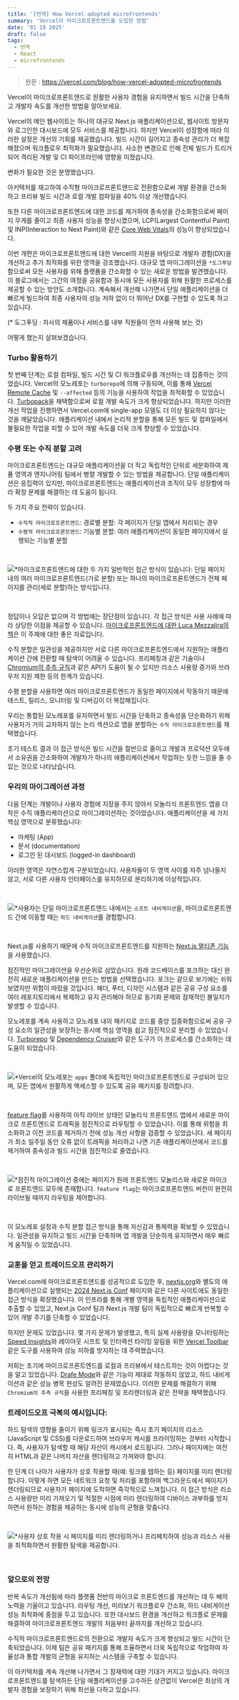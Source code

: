 ```yaml
---
title: '[번역] How Vercel adopted microfrontends'
summary: 'Vercel이 마이크로프론트엔드를 도입한 방법'
date: '01 18 2025'
draft: false
tags:
  - 번역
  - React
  - microfrontends
---
```


> 원문 : https://vercel.com/blog/how-vercel-adopted-microfrontends

Vercel이 마이크로프론트엔드로 원활한 사용자 경험을 유지하면서 빌드 시간을 단축하고 개발자 속도를 개선한 방법을 알아보세요.

Vercel의 메인 웹사이트는 하나의 대규모 Next.js 애플리케이션으로, 웹사이트 방문자와 로그인한 대시보드에 모두 서비스를 제공합니다. 하지만 Vercel이 성장함에 따라 이러한 설정은 개선의 기회를 제공했습니다. 빌드 시간이 길어지고 종속성 관리가 더 복잡해졌으며 워크플로우 최적화가 필요했습니다. 사소한 변경으로 인해 전체 빌드가 트리거되어 격리된 개발 및 CI 파이프라인에 영향을 미쳤습니다.

변화가 필요한 것은 분명했습니다.

아키텍처를 재고하여 수직형 마이크로프론트엔드로 전환함으로써 개발 환경을 간소화하고 프리뷰 빌드 시간과 로컬 개발 컴파일을 40% 이상 개선했습니다. 

또한 다른 마이크로프론트엔드에 대한 코드를 제거하여 종속성을 간소화함으로써 페이지 무게를 줄이고 최종 사용자 성능을 향상시켰으며, LCP(Largest Contentful Paint) 및 INP(Interaction to Next Paint)와 같은 [Core Web Vitals](https://vercel.com/blog/how-core-web-vitals-affect-seo)의 성능이 향상되었습니다.

이번 개편은 마이크로프론트엔드에 대한 Vercel의 지원을 바탕으로 개발자 경험(DX)을 개선하고 추가 최적화를 위한 영역을 강조했습니다. 대규모 앱 마이그레이션을 `*도그푸딩`함으로써 모든 사용자를 위해 플랫폼을 간소화할 수 있는 새로운 방법을 발견했습니다. 이 블로그에서는 그간의 여정을 공유함과 동시에 모든 사용자를 위해 원활한 프로세스를 제공할 수 있는 방안도 소개합니다. 계속해서 개선해 나가면서 단일 애플리케이션을 더 빠르게 빌드하여 최종 사용자의 성능 저하 없이 더 뛰어난 DX를 구현할 수 있도록 하고 있습니다.

(* 도그푸딩 : 자사의 제품이나 서비스를 내부 직원들이 먼저 사용해 보는 것)

어떻게 했는지 살펴보겠습니다.

### Turbo 활용하기

첫 번째 단계는 로컬 컴파일, 빌드 시간 및 CI 워크플로우를 개선하는 데 집중하는 것이었습니다. Vercel의 모노레포는 `turborepo`에 의해 구동되며, 이를 통해 [Vercel Remote Cache](https://vercel.com/docs/monorepos/remote-caching#vercel-remote-cache) 및 `--affected` 등의 기능을 사용하여 작업을 최적화할 수 있었습니다. [Turbopack](https://turbo.build/pack/docs)을 채택함으로써 로컬 개발 속도가 크게 향상되었습니다. 하지만 이러한 개선 작업을 진행하면서 Vercel.com에 single-app 모델도 더 이상 필요하지 않다는 것을 깨달았습니다. 애플리케이션 내에서 논리적 분할을 통해 모든 빌드 및 컴파일에서 불필요한 작업을 피할 수 있어 개발 속도를 더욱 크게 향상할 수 있었습니다.

### 수평 또는 수직 분할 고려

마이크로프론트엔드는 대규모 애플리케이션을 더 작고 독립적인 단위로 세분화하여 제품 영역과 엔지니어링 팀에서 병렬 개발할 수 있는 방법을 제공합니다. 단일 애플리케이션은 응집력이 있지만, 마이크로프론트엔드는 애플리케이션과 조직이 모두 성장함에 따라 확장 문제를 해결하는 데 도움이 됩니다. 

두 가지 주요 전략이 있습니다. 
- `수직적 마이크로프론트엔드`: 경로별 분할: 각 페이지가 단일 앱에서 처리되는 경우 
- `수평적 마이크로프론트엔드`: 기능별 분할: 여러 애플리케이션이 동일한 페이지에서 실행되는 기능별 분할

<br/>

![](https://i.imgur.com/DgbJUvq.png)*마이크로프론트엔드에 대한 두 가지 일반적인 접근 방식이 있습니다: 단일 페이지 내의 여러 마이크로프론트엔드(가로 분할) 또는 하나의 마이크로프론트엔드가 전체 페이지를 관리(세로 분할)하는 방식입니다.

<br/>

정답이나 오답은 없으며 각 방법에는 장단점이 있습니다. 각 접근 방식은 사용 사례에 따라 상당한 이점을 제공할 수 있습니다. [마이크로프론트엔드에 대한 Luca Mezzalira의 책](https://www.buildingmicrofrontends.com/)은 이 주제에 대한 좋은 자료입니다. 

수직 분할은 일관성을 제공하지만 서로 다른 마이크로프론트엔드에서 지원하는 애플리케이션 간에 전환할 때 탐색이 어려울 수 있습니다. 프리페칭과 같은 기술이나 [Chromium의 추측 규칙](https://developer.chrome.com/docs/web-platform/prerender-pages)과 같은 API가 도움이 될 수 있지만 리소스 사용량 증가와 브라우저 지원 제한 등의 한계가 있습니다.

수평 분할을 사용하면 여러 마이크로프론트엔드가 동일한 페이지에서 작동하기 때문에 테스트, 릴리스, 모니터링 및 디버깅이 더 복잡해집니다. 

우리는 통합된 모노레포를 유지하면서 빌드 시간을 단축하고 종속성을 단순화하기 위해 사용자가 거의 교차하지 않는 논리 섹션으로 앱을 분할하는 `수직 마이크로프론트엔드`를 채택했습니다.

초기 테스트 결과 이 접근 방식은 빌드 시간을 절반으로 줄이고 개발과 프로덕션 모두에서 소유권을 간소화하여 개발자가 하나의 애플리케이션에서 작업하는 듯한 느낌을 줄 수 있는 것으로 나타났습니다.

### 우리의 마이그레이션 과정

다음 단계는 개발이나 사용자 경험에 지장을 주지 않야서 모놀리식 프론트엔드 앱을 더 작은 수직 애플리케이션으로 마이그레이션하는 것이었습니다. 애플리케이션을 세 가지 핵심 영역으로 분류했습니다:

- 마케팅 (App)
- 문서 (documentation)
- 로그인 된 대시보드 (logged-in dashboard)

이러한 영역은 자연스럽게 구분되었습니다. 사용자들이 두 영역 사이를 자주 넘나들지 않고, 서로 다른 사용자 인터페이스를 유지하므로 분리하기에 이상적입니다.

<br/>

![](https://i.imgur.com/9ww100U.png)*사용자는 단일 마이크로프론트엔드 내에서는 `소프트 내비게이션`을, 마이크로프론트엔드 간에 이동할 때는 `하드 내비게이션`를 경험합니다.

<br/>

Next.js를 사용하기 때문에 수직 마이크로프론트엔드를 지원하는 [Next.js 멀티존 기능](https://nextjs.org/docs/app/building-your-application/deploying/multi-zones)을 사용했습니다. 

점진적인 마이그레이션을 우선순위로 삼았습니다. 원래 코드베이스를 포크하는 대신 완전히 새로운 애플리케이션을 만드는 방법을 선택했습니다. 포크는 겉으로 보기에는 쉬워 보였지만 위험이 따랐을 것입니다. 헤더, 푸터, 디자인 시스템과 같은 공유 구성 요소를 여러 레포지토리에서 복제하고 유지 관리해야 하므로 동기화 문제와 잠재적인 불일치가 발생할 수 있습니다.

모노레포를 계속 사용하고 모노레포 내의 패키지로 코드를 중앙 집중화함으로써 공유 구성 요소의 일관성을 보장하는 동시에 핵심 영역을 쉽고 점진적으로 분리할 수 있었습니다. [Turborepo](https://turbo.build/repo/docs) 및 [Dependency Cruiser](https://github.com/sverweij/dependency-cruiser)와 같은 도구가 이 프로세스를 간소화하는 데 도움이 되었습니다.

<br/>

![](https://i.imgur.com/mKEEAGO.png)*Vercel의 모노레포는 `apps` 폴더에 독립적인 마이크로프론트엔드로 구성되어 있으며, 모든 앱에서 원활하게 액세스할 수 있도록 공유 패키지를 장려합니다.

<br/>

[feature flag](https://vercel.com/docs/workflow-collaboration/feature-flags)를 사용하여 아직 라이브 상태인 모놀리식 프론트엔드 앱에서 새로운 마이크로 프론트엔드로 트래픽을 점진적으로 라우팅할 수 있었습니다. 이를 통해 위험을 최소화하고 이전 코드를 제거하기 전에 성능 개선 사항을 검증할 수 있었습니다. 새 페이지가 최소 일주일 동안 오류 없이 트래픽을 처리하고 나면 기존 애플리케이션에서 코드를 제거하여 종속성과 빌드 시간을 점진적으로 줄였습니다.

<br/>

![](https://i.imgur.com/gLezysP.png)*점진적 마이그레이션 중에는 페이지가 원래 프론트엔드 모놀리스와 새로운 마이크로 프론트엔드 모두에 존재합니다. `feature flag`는 마이크로프론트엔드 버전이 완전히 라이브될 때까지 라우팅을 제어합니다.

<br/>

이 모노레포 설정과 수직 분할 접근 방식을 통해 자신감과 통제력을 확보할 수 있었습니다. 일관성을 유지하고 빌드 시간을 단축하며 앱 개발을 단순하게 유지하면서 매우 빠르게 움직일 수 있었습니다.

### 교훈을 얻고 트레이드오프 관리하기

Vercel.com에 마이크로프론트엔드를 성공적으로 도입한 후, [nextjs.org](https://nextjs.org/)와 별도의 애플리케이션으로 실행되는 [2024 Next.js Conf](https://nextjs.org/conf) 페이지와 같은 다른 사이트에도 동일한 접근 방식을 확장했습니다. 이 인프라를 통해 개별 영역을 독립적인 애플리케이션으로 추출할 수 있었고, Next.js Conf 팀과 Next.js 개발 팀이 독립적으로 빠르게 반복할 수 있어 개발 주기를 단축할 수 있었습니다.

하지만 문제도 있었습니다. 몇 가지 문제가 발생했고, 특히 실제 사용량을 모니터링하는 [Speed Insights](https://vercel.com/docs/speed-insights)와 레이아웃 시프트 및 인터랙션 타이밍 알림을 위한 [Vercel Toolbar](https://vercel.com/docs/workflow-collaboration/vercel-toolbar) 같은 도구를 사용하여 성능 저하를 방지하는 데 주력했습니다.

저희는 초기에 마이크로프론트엔드를 로컬과 프리뷰에서 테스트하는 것이 어렵다는 것을 알고 있었습니다. [Drafe Mode](https://vercel.com/docs/workflow-collaboration/draft-mode)와 같은 기능이 제대로 작동하지 않았고, 하드 내비게이션과 같은 성능 병목 현상도 알려진 문제였습니다. 이러한 문제를 해결하기 위해 `Chromium의 추측 규칙`을 사용한 프리페칭 및 프리렌더링과 같은 전략을 채택했습니다.

### 트레이드오프 극복의 예시입니다:

하드 탐색의 영향을 줄이기 위해 링크가 표시되는 즉시 초기 페이지의 리소스(JavaScript 및 CSS)를 다운로드하여 브라우저 캐시를 프라이밍하는 것부터 시작합니다. 즉, 사용자가 탐색할 때 해당 자산이 캐시에서 로드됩니다. 그러나 페이지에는 여전히 HTML과 같은 나머지 자산을 렌더링하고 가져와야 합니다.

한 단계 더 나아가 사용자가 상호 작용할 때(예: 링크를 탭하는 등) 페이지를 미리 렌더링합니다. 이렇게 하면 모든 네트워크 요청 및 처리를 포함하여 백그라운드에서 페이지가 렌더링되므로 사용자가 페이지에 도착하면 즉각적으로 느껴집니다. 이 접근 방식은 리소스 사용량만 미리 가져오기 및 적절한 시점에 미리 렌더링하여 디바이스 과부하를 방지하면서 원하는 경험을 제공하는 동시에 성능의 균형을 맞춥니다.

<br/>

![](https://i.imgur.com/XJ3eZJp.png)*사용자 상호 작용 시 페이지를 미리 렌더링하거나 프리페치하여 성능과 리소스 사용을 최적화하면서 원활한 탐색을 제공합니다.

<br/>

### 앞으로의 전망

반복 속도가 개선됨에 따라 플랫폼 전반의 마이크로 프론트엔드를 개선하는 데 두 배의 노력을 기울이고 있습니다. 라우팅 개선, 미리보기 워크플로우 간소화, 하드 내비게이션 성능 최적화에 중점을 두고 있습니다. 또한 대시보드 환경을 개선하고 워크플로 문제를 해결하여 마이크로프론트엔드 개발의 처음부터 끝까지를 개선하고 있습니다.

수직적 마이크로프론트엔드로의 전환으로 개발자 속도가 크게 향상되고 빌드 시간이 단축되었습니다. 이제 팀은 공유 패키지를 통해 조율하면서 더욱 독립적으로 작업하여 자율성과 통합 개발의 균형을 유지하는 시스템을 구축할 수 있습니다.

이 아키텍처를 계속 개선해 나가면서 그 잠재력에 대한 기대가 커지고 있습니다. 마이크로프론트엔드를 탐색하든 단일 애플리케이션을 고수하든 상관없이 Vercel은 최상의 개발자 경험을 보장하기 위해 최선을 다하고 있습니다.